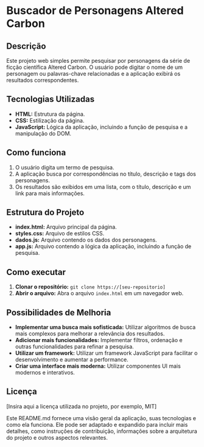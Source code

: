 # Buscador de Personagens Altered Carbon

## Descrição
Este projeto web simples permite pesquisar por personagens da série de ficção científica Altered Carbon. O usuário pode digitar o nome de um personagem ou palavras-chave relacionadas e a aplicação exibirá os resultados correspondentes.

## Tecnologias Utilizadas
* **HTML:** Estrutura da página.
* **CSS:** Estilização da página.
* **JavaScript:** Lógica da aplicação, incluindo a função de pesquisa e a manipulação do DOM.

## Como funciona
1. O usuário digita um termo de pesquisa.
2. A aplicação busca por correspondências no título, descrição e tags dos personagens.
3. Os resultados são exibidos em uma lista, com o título, descrição e um link para mais informações.

## Estrutura do Projeto
* **index.html:** Arquivo principal da página.
* **styles.css:** Arquivo de estilos CSS.
* **dados.js:** Arquivo contendo os dados dos personagens.
* **app.js:** Arquivo contendo a lógica da aplicação, incluindo a função de pesquisa.

## Como executar
1. **Clonar o repositório:** `git clone https://[seu-repositorio]`
2. **Abrir o arquivo:** Abra o arquivo `index.html` em um navegador web.

## Possibilidades de Melhoria
* **Implementar uma busca mais sofisticada:** Utilizar algoritmos de busca mais complexos para melhorar a relevância dos resultados.
* **Adicionar mais funcionalidades:** Implementar filtros, ordenação e outras funcionalidades para refinar a pesquisa.
* **Utilizar um framework:** Utilizar um framework JavaScript para facilitar o desenvolvimento e aumentar a performance.
* **Criar uma interface mais moderna:** Utilizar componentes UI mais modernos e interativos.

## Licença
[Insira aqui a licença utilizada no projeto, por exemplo, MIT]

Este README.md fornece uma visão geral da aplicação, suas tecnologias e como ela funciona. Ele pode ser adaptado e expandido para incluir mais detalhes, como instruções de contribuição, informações sobre a arquitetura do projeto e outros aspectos relevantes.
